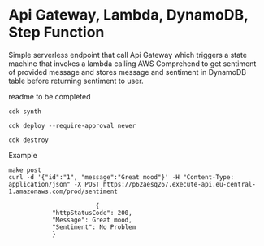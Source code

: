 # Api Gateway, Lambda, DynamoDB, Step Function

Simple serverless endpoint that call Api Gateway which triggers a state machine that invokes a lambda calling AWS Comprehend to get sentiment of provided message and stores message and sentiment in DynamoDB table before returning sentiment to user.

readme to be completed

```
cdk synth
```

```
cdk deploy --require-approval never
```

```
cdk destroy
```

Example
```
make post
curl -d '{"id":"1", "message":"Great mood"}' -H "Content-Type: application/json" -X POST https://p62aesq267.execute-api.eu-central-1.amazonaws.com/prod/sentiment

                        {
            "httpStatusCode": 200,
            "Message": Great mood,
            "Sentiment": No Problem
            }
```


